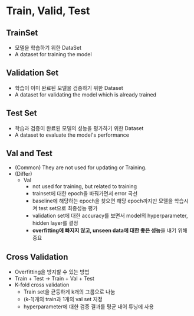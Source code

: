 # **Train, Valid, Test**
## TrainSet
* 모델을 학습하기 위한 DataSet
* A dataset for training the model
## Validation Set
* 학습이 이미 완료된 모델을 검증하기 위한 Dataset
* A dataset for validating the model which is already trained

## Test Set
* 학습과 검증이 완료된 모델의 성능을 평가하기 위한 Dataset
* A dataset to evaluate the model's performance

## Val and Test
* (Common) They are not used for updating or Training.
* (Differ) 
    * Val
        * not used for training, but related to training
        * trainset에 대한 epoch을 바꿔가면서 error 곡선
        * baseline에 해당하는 epoch을 찾으면 해당 epoch까지만 모델을 학습시켜 test set으로 최종성능 평가
        * validation set에 대한 accuracy를 보면서 model의 hyperparameter, hidden layer를 결정
        * **overfitting에 빠지지 않고, unseen data에 대한 좋은 성능**을 내기 위해 중요

## Cross Validation
* Overfitting을 방지할 수 있는 방법
* Train + Test -> Train + Val + Test
* K-fold cross validation
    * Train set을 균등하게 k개의 그룹으로 나눔
    * (k-1)개의 train과 1개의 val set 지정
    * hyperparameter에 대한 검증 결과를 평균 내어 튜닝에 사용 